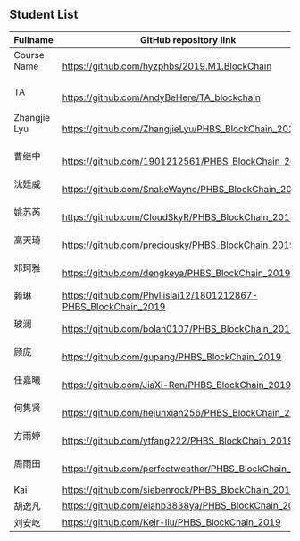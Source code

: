 ## Student List

| Fullname | GitHub repository link |
| -------- | -------- | 
| Course Name  &nbsp; &nbsp; &nbsp; &nbsp; &nbsp; &nbsp; &nbsp; &nbsp; &nbsp; &nbsp;| https://github.com/hyzphbs/2019.M1.BlockChain | 
| TA  &nbsp; &nbsp; &nbsp; &nbsp; &nbsp; &nbsp; &nbsp; &nbsp; &nbsp; &nbsp;| https://github.com/AndyBeHere/TA_blockchain |
| Zhangjie Lyu &nbsp; &nbsp; &nbsp; &nbsp; &nbsp; &nbsp; &nbsp; &nbsp; &nbsp; &nbsp;| https://github.com/ZhangjieLyu/PHBS_BlockChain_2019 |
| 曹继中  &nbsp; &nbsp; &nbsp; &nbsp; &nbsp; &nbsp; &nbsp; &nbsp; &nbsp; &nbsp;| https://github.com/1901212561/PHBS_BlockChain_2019 | 
| 沈廷威&nbsp; &nbsp; &nbsp; &nbsp; &nbsp; &nbsp; &nbsp; &nbsp; &nbsp; &nbsp;| https://github.com/SnakeWayne/PHBS_BlockChain_2019| 
| 姚苏芮  &nbsp; &nbsp; &nbsp; &nbsp; &nbsp; &nbsp; &nbsp; &nbsp; &nbsp; &nbsp;| https://github.com/CloudSkyR/PHBS_BlockChain_2019| 
| 高天琦   &nbsp; &nbsp; &nbsp; &nbsp; &nbsp; &nbsp; &nbsp; &nbsp; &nbsp; &nbsp;| https://github.com/preciousky/PHBS_BlockChain_2019|
| 邓珂雅   &nbsp; &nbsp; &nbsp; &nbsp; &nbsp; &nbsp; &nbsp; &nbsp; &nbsp; &nbsp;| https://github.com/dengkeya/PHBS_BlockChain_2019|
| 赖琳   &nbsp; &nbsp; &nbsp; &nbsp; &nbsp; &nbsp; &nbsp; &nbsp; &nbsp; &nbsp;| https://github.com/Phyllislai12/1801212867-PHBS_BlockChain_2019|
| 玻澜   &nbsp; &nbsp; &nbsp; &nbsp; &nbsp; &nbsp; &nbsp; &nbsp; &nbsp; &nbsp;| https://github.com/bolan0107/PHBS_BlockChain_2019|
| 顾庞   &nbsp; &nbsp; &nbsp; &nbsp; &nbsp; &nbsp; &nbsp; &nbsp; &nbsp; &nbsp;| https://github.com/gupang/PHBS_BlockChain_2019|
| 任嘉曦   &nbsp; &nbsp; &nbsp; &nbsp; &nbsp; &nbsp; &nbsp; &nbsp; &nbsp; &nbsp;| https://github.com/JiaXi-Ren/PHBS_BlockChain_2019|
| 何隽贤   &nbsp; &nbsp; &nbsp; &nbsp; &nbsp; &nbsp; &nbsp; &nbsp; &nbsp; &nbsp;| https://github.com/hejunxian256/PHBS_BlockChain_2019|
| 方雨婷   &nbsp; &nbsp; &nbsp; &nbsp; &nbsp; &nbsp; &nbsp; &nbsp; &nbsp; &nbsp;| https://github.com/ytfang222/PHBS_BlockChain_2019|
| 周雨田   &nbsp; &nbsp; &nbsp; &nbsp; &nbsp; &nbsp; &nbsp; &nbsp; &nbsp; &nbsp;| https://github.com/perfectweather/PHBS_BlockChain_2019|
| Kai | https://github.com/siebenrock/PHBS_BlockChain_2019 |
| 胡逸凡 | https://github.com/eiahb3838ya/PHBS_BlockChain_2019 |
| 刘安屹 | https://github.com/Keir-liu/PHBS_BlockChain_2019 |



